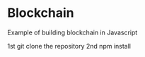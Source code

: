# Blockchain

Example of building blockchain in Javascript

1st git clone the repository
2nd npm install


